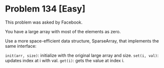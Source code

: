 # Problem 134 [Easy]

This problem was asked by Facebook.

You have a large array with most of the elements as zero.

Use a more space-efficient data structure, SparseArray, that implements the same interface:

`init(arr, size)`: initialize with the original large array and size.
`set(i, val)`: updates index at i with val.
`get(i)`: gets the value at index i.
